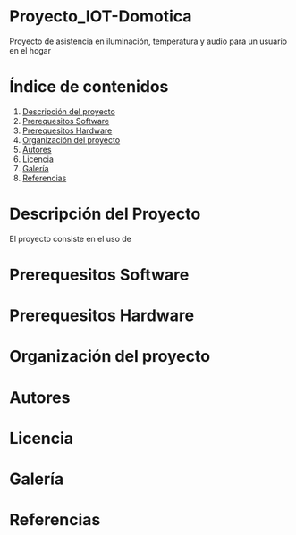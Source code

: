 # Proyecto_IOT-Domotica
Proyecto de asistencia en iluminación, temperatura y audio para un usuario en el hogar

# Índice de contenidos
  1. [Descripción del proyecto](https://github.com/luicalrob/G5-Proyecto_IOT-Domotica/blob/main/README.md#descripci%C3%B3n-del-proyecto)
  2. [Prerequesitos Software](https://github.com/luicalrob/G5-Proyecto_IOT-Domotica/blob/main/README.md#prerequesitos-software)
  3. [Prerequesitos Hardware](https://github.com/luicalrob/G5-Proyecto_IOT-Domotica/blob/main/README.md#prerequesitos-hardware)
  4. [Organización del proyecto](https://github.com/luicalrob/G5-Proyecto_IOT-Domotica/blob/main/README.md#organizaci%C3%B3n-del-proyecto)
  5. [Autores](https://github.com/luicalrob/G5-Proyecto_IOT-Domotica/blob/main/README.md#autores)
  6. [Licencia](https://github.com/luicalrob/G5-Proyecto_IOT-Domotica/blob/main/README.md#licencia)
  7. [Galería](https://github.com/luicalrob/G5-Proyecto_IOT-Domotica/blob/main/README.md#galer%C3%ADa)
  8. [Referencias]()

# Descripción del Proyecto
El proyecto consiste en el uso de 
# Prerequesitos Software

# Prerequesitos Hardware

# Organización del proyecto

# Autores

# Licencia

# Galería

# Referencias
